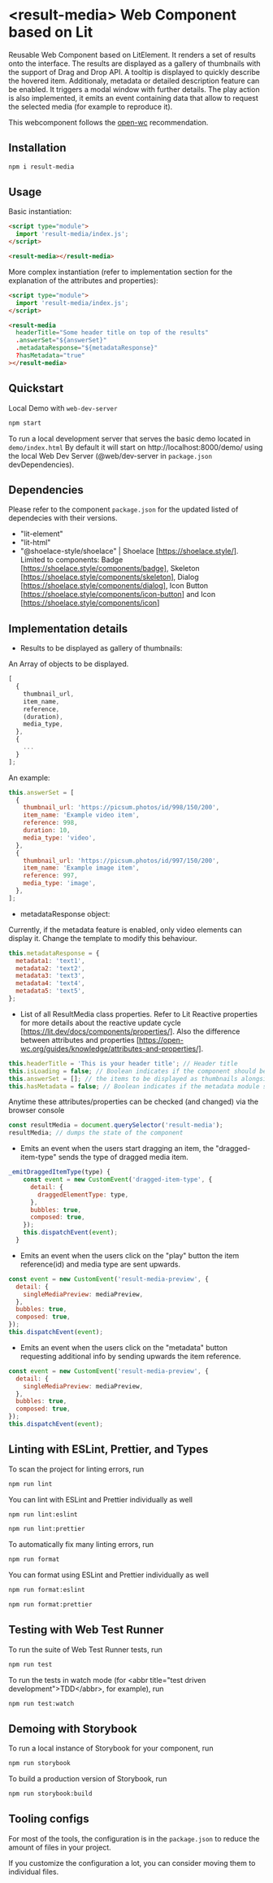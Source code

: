 # \<result-media> Web Component based on Lit

Reusable Web Component based on LitElement. It renders a set of results onto the interface. The results are displayed as a gallery of thumbnails with the support of Drag and Drop API. A tooltip is displayed to quickly describe the hovered item. Additionaly, metadata or detailed description feature can be enabled. It triggers a modal window with further details. The play action is also implemented, it emits an event containing data that allow to request the selected media (for example to reproduce it).

This webcomponent follows the [open-wc](https://github.com/open-wc/open-wc) recommendation.

## Installation

```bash
npm i result-media
```

## Usage

Basic instantiation:

```html
<script type="module">
  import 'result-media/index.js';
</script>

<result-media></result-media>
```

More complex instantiation (refer to implementation section for the explanation of the attributes and properties):

```html
<script type="module">
  import 'result-media/index.js';
</script>

<result-media
  headerTitle="Some header title on top of the results"
  .answerSet="${answerSet}"
  .metadataResponse="${metadataResponse}"
  ?hasMetadata="true"
></result-media>
```

## Quickstart

Local Demo with `web-dev-server`

```bash
npm start
```

To run a local development server that serves the basic demo located in `demo/index.html`
By default it will start on http://localhost:8000/demo/ using the local Web Dev Server (@web/dev-server in `package.json` devDependencies).

## Dependencies

Please refer to the component `package.json` for the updated listed of dependecies with their versions.

- "lit-element"
- "lit-html"
- "@shoelace-style/shoelace" | Shoelace [https://shoelace.style/]. Limited to components: Badge [https://shoelace.style/components/badge], Skeleton [https://shoelace.style/components/skeleton], Dialog [https://shoelace.style/components/dialog], Icon Button [https://shoelace.style/components/icon-button] and Icon [https://shoelace.style/components/icon]

## Implementation details

- Results to be displayed as gallery of thumbnails:

An Array of objects to be displayed.

```javascript
[
  {
    thumbnail_url,
    item_name,
    reference,
    (duration),
    media_type,
  },
  {
	...
  }
];
```

An example:

```javascript
this.answerSet = [
  {
    thumbnail_url: 'https://picsum.photos/id/998/150/200',
    item_name: 'Example video item',
    reference: 998,
    duration: 10,
    media_type: 'video',
  },
  {
    thumbnail_url: 'https://picsum.photos/id/997/150/200',
    item_name: 'Example image item',
    reference: 997,
    media_type: 'image',
  },
];
```

- metadataResponse object:

Currently, if the metadata feature is enabled, only video elements can display it. Change the template to modify this behaviour.

```javascript
this.metadataResponse = {
  metadata1: 'text1',
  metadata2: 'text2',
  metadata3: 'text3',
  metadata4: 'text4',
  metadata5: 'text5',
};
```

- List of all ResultMedia class properties. Refer to Lit Reactive properties for more details about the reactive update cycle [https://lit.dev/docs/components/properties/]. Also the difference between attributes and properties [https://open-wc.org/guides/knowledge/attributes-and-properties/].

```javascript
this.headerTitle = 'This is your header title'; // Header title
this.isLoading = false; // Boolean indicates if the component should be displayed in loading state (display a number of skeleton elements instead of thumbnails)
this.answerSet = []; // the items to be displayed as thumbnails alongside with some data describing them
this.hasMetadata = false; // Boolean indicates if the metadata module should be enabled for the whole component
```

Anytime these attributes/properties can be checked (and changed) via the browser console

```javascript
const resultMedia = document.querySelector('result-media');
resultMedia; // dumps the state of the component
```

- Emits an event when the users start dragging an item, the "dragged-item-type" sends the type of dragged media item.

```javascript
_emitDraggedItemType(type) {
    const event = new CustomEvent('dragged-item-type', {
      detail: {
        draggedElementType: type,
      },
      bubbles: true,
      composed: true,
    });
    this.dispatchEvent(event);
  }
```

- Emits an event when the users click on the "play" button the item reference(id) and media type are sent upwards.

```javascript
const event = new CustomEvent('result-media-preview', {
  detail: {
    singleMediaPreview: mediaPreview,
  },
  bubbles: true,
  composed: true,
});
this.dispatchEvent(event);
```

- Emits an event when the users click on the "metadata" button requesting additional info by sending upwards the item reference.

```javascript
const event = new CustomEvent('result-media-preview', {
  detail: {
    singleMediaPreview: mediaPreview,
  },
  bubbles: true,
  composed: true,
});
this.dispatchEvent(event);
```

## Linting with ESLint, Prettier, and Types

To scan the project for linting errors, run

```bash
npm run lint
```

You can lint with ESLint and Prettier individually as well

```bash
npm run lint:eslint
```

```bash
npm run lint:prettier
```

To automatically fix many linting errors, run

```bash
npm run format
```

You can format using ESLint and Prettier individually as well

```bash
npm run format:eslint
```

```bash
npm run format:prettier
```

## Testing with Web Test Runner

To run the suite of Web Test Runner tests, run

```bash
npm run test
```

To run the tests in watch mode (for &lt;abbr title=&#34;test driven development&#34;&gt;TDD&lt;/abbr&gt;, for example), run

```bash
npm run test:watch
```

## Demoing with Storybook

To run a local instance of Storybook for your component, run

```bash
npm run storybook
```

To build a production version of Storybook, run

```bash
npm run storybook:build
```

## Tooling configs

For most of the tools, the configuration is in the `package.json` to reduce the amount of files in your project.

If you customize the configuration a lot, you can consider moving them to individual files.

